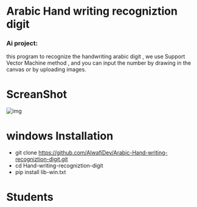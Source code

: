 # Arabic Hand writing recogniztion digit

### Ai project:
this program to recognize the handwriting arabic digit , we use Support Vector Machine method , and you can input the number by drawing in the canvas or by uploading images.

# ScreanShot
![img](https://user-images.githubusercontent.com/87250282/151166750-038970ca-d5c0-417c-a47c-412ecbf95063.png)

# windows Installation
* git clone https://github.com/AlwafiDev/Arabic-Hand-writing-recogniztion-digit.git
* cd Hand-writing-recogniztion-digit
* pip install lib-win.txt

# Students
